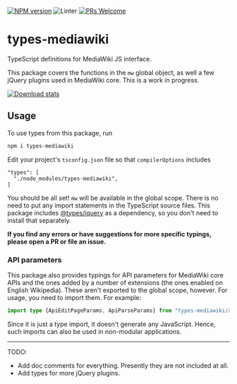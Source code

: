 [![NPM version](https://img.shields.io/npm/v/types-mediawiki.svg)](https://www.npmjs.com/package/types-mediawiki)
![Linter](https://github.com/wikimedia-gadgets/types-mediawiki/workflows/Lint/badge.svg)
[![PRs Welcome](https://img.shields.io/badge/PRs-welcome-brightgreen.svg?style=flat-square)](http://makeapullrequest.com)

# types-mediawiki
TypeScript definitions for MediaWiki JS interface.

This package covers the functions in the `mw` global object, as well a few jQuery plugins used in MediaWiki core. This is a work in progress.

[![Download stats](https://nodei.co/npm/types-mediawiki.png?downloads=true&downloadRank=true)](https://nodei.co/npm/types-mediawiki/)

## Usage

To use types from this package, run 

```bash
npm i types-mediawiki
```

Edit your project's `tsconfig.json` file so that `compilerOptions` includes

```
"types": [
  "./node_modules/types-mediawiki",
]
```

You should be all set! `mw` will be available in the global scope. There is no need to put any import statements in the TypeScript source files. This package includes [@types/jquery](https://www.npmjs.com/package/@types/jquery) as a dependency, so you don't need to install that separately.

**If you find any errors or have suggestions for more specific typings, please open a PR or file an issue.**

### API parameters

This package also provides typings for API parameters for MediaWiki core APIs and the ones added by a number of extensions (the ones enabled on English Wikipedia). These aren't exported to the global scope, however. For usage, you need to import them. For example:

```ts
import type {ApiEditPageParams, ApiParseParams} from "types-mediawiki/api_params";
```

Since it is just a type import, it doesn't generate any JavaScript. Hence, such imports can also be used in non-modular applications.

----

TODO:
- Add doc comments for everything. Presently they are not included at all.
- Add types for more jQuery plugins.
